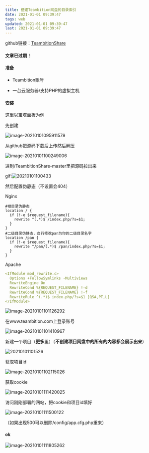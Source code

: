 ```yaml
---
title: 搭建Teambition网盘的目录索引
date: 2021-01-01 09:39:47
tags: web
updated: 2021-01-01 09:39:47
last: 2021-01-01 09:39:47
---
```


github链接：[TeambitionShare](https://github.com/FlxSNX/TeambitionShare)

#### 文章已过期！

#### 准备

- Teambition账号

- 一台云服务器/支持PHP的虚拟主机

#### 安装

这里以宝塔面板为例

先创建

![image-20210101095911579](https://raw.hzchu.top/thun888/tuku/master/img/image-20210101095911579.png)

从github把源码下载后上传然后解压

![image-20210101100249006](https://raw.hzchu.top/thun888/tuku/master/img/image-20210101100249006.png)

进到/TeambitionShare-master里把源码拉出来

gif:![20210101100433](https://onep.hzchu.top/mount/pic/2021/09/5f5c8175d7b846cfe33f818b4b7e0791.webp)

然后配置伪静态（不设置会404）

Nginx

```
#根目录伪静态
location / {
  if (!-e $request_filename){
    rewrite ^(.*)$ /index.php/?s=$1;
  }
}
#二级目录伪静态，自行修改pan为你的二级目录名字
location /pan {
  if (!-e $request_filename){
    rewrite ^/pan/(.*)$ /pan/index.php/?s=$1;
  }
}
```

Apache

```yaml
<IfModule mod_rewrite.c>
  Options +FollowSymlinks -Multiviews
  RewriteEngine On
  RewriteCond %{REQUEST_FILENAME} !-d
  RewriteCond %{REQUEST_FILENAME} !-f
  RewriteRule ^(.*)$ index.php/?s=$1 [QSA,PT,L]
</IfModule>
```

![image-20210101101126292](https://raw.hzchu.top/thun888/tuku/master/img/image-20210101101126292.png)

在www.teambition.com上登录账号

![image-20210101101410967](https://raw.hzchu.top/thun888/tuku/master/img/image-20210101101410967.png)

新建一个项目（**更多**里）（**不创建项目网盘中的所有的内容都会展示出来**）

![20210101101526](https://raw.hzchu.top/thun888/tuku/master/img/20210101101526.gif)

获取项目id

![image-20210101102115026](https://raw.hzchu.top/thun888/tuku/master/img/image-20210101102115026.png)

获取cookie

![image-20210101111420025](https://raw.hzchu.top/thun888/tuku/master/img/image-20210101111420025.png)

访问刚刚部署的网站，把cookie和项目id填好

![image-20210101111500122](https://raw.hzchu.top/thun888/tuku/master/img/image-20210101111500122.png)

（如果出现500可以删除/config/app.cfg.php重来）

#### ok

![image-20210101111805262](https://raw.hzchu.top/thun888/tuku/master/img/image-20210101111805262.png)